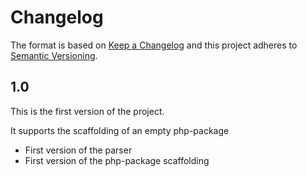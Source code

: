 # Changelog

The format is based on [Keep a Changelog](http://keepachangelog.com/)
and this project adheres to [Semantic Versioning](http://semver.org/).

## 1.0
This is the first version of the project.

It supports the scaffolding of an empty php-package

- First version of the parser
- First version of the php-package scaffolding
